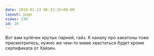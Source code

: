 ```yaml
---
date: 2018-01-13 06:32:25+00:00
layout: page
views: 238
id: 28
---
```


Вот вам кулёчек крутых парней, гайз. К каналу про хакатоны тоже присмотритесь, нужно же чем-то маме хвастаться будет кроме сертификата от Хайзен.


